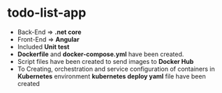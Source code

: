 # todo-list-app

- Back-End => **.net core**  
- Front-End => **Angular**  
- Included **Unit test**
- **Dockerfile** and **docker-compose.yml** have been created.
- Script files have been created to send images to **Docker Hub** 
- To Creating, orchestration and service configuration of containers in **Kubernetes** environment **kubernetes deploy yaml** file have been created
